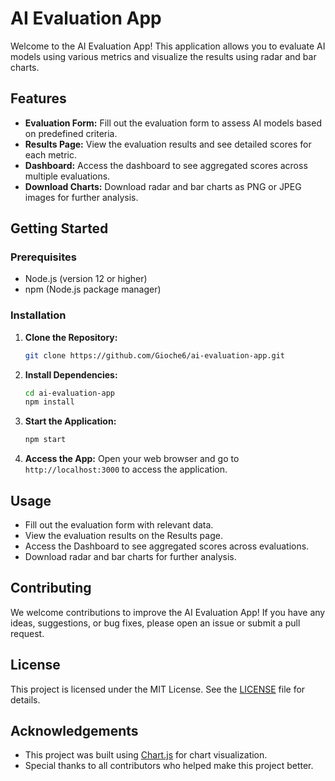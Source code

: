 # AI Evaluation App

Welcome to the AI Evaluation App! This application allows you to evaluate AI models using various metrics and visualize the results using radar and bar charts.

## Features

- **Evaluation Form:** Fill out the evaluation form to assess AI models based on predefined criteria.
- **Results Page:** View the evaluation results and see detailed scores for each metric.
- **Dashboard:** Access the dashboard to see aggregated scores across multiple evaluations.
- **Download Charts:** Download radar and bar charts as PNG or JPEG images for further analysis.

## Getting Started

### Prerequisites
- Node.js (version 12 or higher)
- npm (Node.js package manager)

### Installation
1. **Clone the Repository:** 
    ```bash
    git clone https://github.com/Gioche6/ai-evaluation-app.git
    ```
2. **Install Dependencies:** 
    ```bash
    cd ai-evaluation-app
    npm install
    ```
3. **Start the Application:** 
    ```bash
    npm start
    ```
4. **Access the App:** 
    Open your web browser and go to `http://localhost:3000` to access the application.

## Usage

- Fill out the evaluation form with relevant data.
- View the evaluation results on the Results page.
- Access the Dashboard to see aggregated scores across evaluations.
- Download radar and bar charts for further analysis.

## Contributing

We welcome contributions to improve the AI Evaluation App! If you have any ideas, suggestions, or bug fixes, please open an issue or submit a pull request.

## License

This project is licensed under the MIT License. See the [LICENSE](LICENSE) file for details.

## Acknowledgements

- This project was built using [Chart.js](https://www.chartjs.org/) for chart visualization.
- Special thanks to all contributors who helped make this project better.
